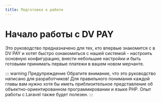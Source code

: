 ```yaml
---
title: Подготовка к работе
---
```


# Начало работы с DV PAY
Это руководство предназначено для тех, кто впервые знакомится с в DV PAY и хотят быстро ознакомиться с нашей системой - настроить основную конфигурацию, внести небольшие настройки и быть готовыми принимать первые платежи в вашем новом мерчанте.

::: warning Предупреждение
Обратите внимание, что это руководство написано для разработчиков! Для правильного понимания каждой главы вам нужно хотя бы иметь приблизительное
представление об объектно-ориентированном программировании и языке PHP. Опыт работы с Laravel также будет полезен.
:::

